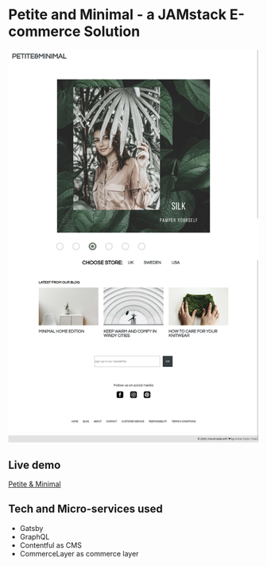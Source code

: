 # Petite and Minimal - a JAMstack E-commerce Solution

![Screenshot of the site](./docs/images/pm-screenshot.png)

## Live demo 
[Petite & Minimal](https://petiteandminimalstore.netlify.app/)

## Tech and Micro-services used
- Gatsby 
- GraphQL
- Contentful as CMS
- CommerceLayer as commerce layer 


